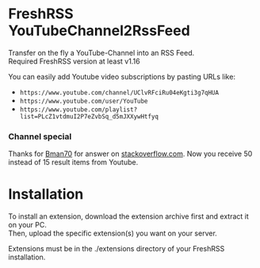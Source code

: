 # FreshRSS YouTubeChannel2RssFeed
Transfer on the fly a YouTube-Channel into an RSS Feed.\
Required FreshRSS version at least v1.16

You can easily add Youtube video subscriptions by pasting URLs like:
- `https://www.youtube.com/channel/UClvRFciRu04eKgti3g7qHUA`
- `https://www.youtube.com/user/YouTube`
- `https://www.youtube.com/playlist?list=PLcZ1vtdmuI2P7eZvbSq_d5mJXXywHtfyq`


### Channel special

Thanks for [Bman70](https://stackoverflow.com/users/7922428/bman70) for answer on [stackoverflow.com](https://stackoverflow.com/questions/56430703/how-to-use-youtube-data-api-v3-to-get-more-than-15-videos-in-an-rss-reader-ne). Now you receive 50 instead of 15 result items from Youtube.

# Installation

To install an extension, download the extension archive first and extract it on your PC.\
Then, upload the specific extension(s) you want on your server.

Extensions must be in the ./extensions directory of your FreshRSS installation.
